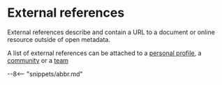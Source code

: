 <!-- SPDX-License-Identifier: CC-BY-4.0 -->
<!-- Copyright Contributors to the ODPi Egeria project. -->

# External references

External references describe and contain a URL to a document or online resource
outside of open metadata.

A list of external references can be attached to 
a [personal profile](/egeria-docs/concepts/personal-profile),
a [community](/egeria-docs/concepts/community.md) or
a [team](/egeria-docs/concepts/organizations/#team)


--8<-- "snippets/abbr.md"
